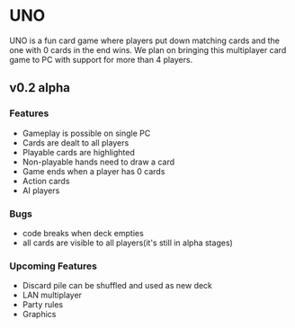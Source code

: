 # UNO
UNO is a fun card game where players put down matching cards and the one with 0 cards in the end wins.
We plan on bringing this multiplayer card game to PC with support for more than 4 players.

## v0.2 alpha

### Features
- Gameplay is possible on single PC
- Cards are dealt to all players
- Playable cards are highlighted 
- Non-playable hands need to draw a card
- Game ends when a player has 0 cards
- Action cards
- AI players

### Bugs
- code breaks when deck empties
- all cards are visible to all players(it's still in alpha stages)

### Upcoming Features
- Discard pile can be shuffled and used as new deck
- LAN multiplayer
- Party rules
- Graphics